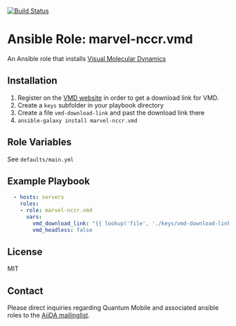 [![Build Status](https://travis-ci.org/marvel-nccr/ansible-role-vmd.svg?branch=master)](https://travis-ci.org/marvel-nccr/ansible-role-vmd)

# Ansible Role: marvel-nccr.vmd

An Ansible role that installs [Visual Molecular Dynamics](https://www.ks.uiuc.edu/Research/vmd/)


## Installation

1. Register on the [VMD website](https://www.ks.uiuc.edu/Research/vmd/) in order to get a download link for VMD.
1. Create a `keys` subfolder in your playbook directory
1. Create a file `vmd-download-link` and past the download link there
1. `ansible-galaxy install marvel-nccr.vmd`

## Role Variables

See `defaults/main.yml`

## Example Playbook

```yaml
  - hosts: servers
    roles:
    - role: marvel-nccr.vmd
      vars:
        vmd_download_link: "{{ lookup('file', './keys/vmd-download-link') }}"
        vmd_headless: false
```

## License

MIT

## Contact

Please direct inquiries regarding Quantum Mobile and associated ansible roles to the [AiiDA mailinglist](http://www.aiida.net/mailing-list/).
